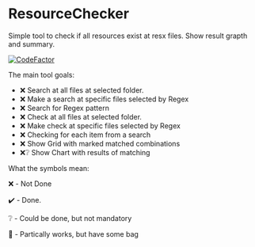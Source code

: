 # ResourceChecker
Simple tool to check if all resources exist at resx files. Show result grapth and summary.

[![CodeFactor](https://www.codefactor.io/repository/github/bbenetskyy/resourcechecker/badge)](https://www.codefactor.io/repository/github/bbenetskyy/resourcechecker)

The main tool goals:

* ❌ Search at all files at selected folder.
* ❌ Make a search at specific files selected by Regex
* ❌ Search for Regex pattern
* ❌ Check at all files at selected folder.
* ❌ Make check at specific files selected by Regex
* ❌ Checking for each item from a search
* ❌ Show Grid with marked matched combinations
* ❌❔ Show Chart with results of matching

What the symbols mean:

❌ - Not Done

✔️ - Done.

❔ - Could be done, but not mandatory

🐛 - Partically works, but have some bag
